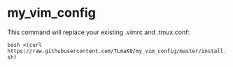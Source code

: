 # my_vim_config

This command will replace your existing .vimrc and .tmux.conf:

```bash <(curl https://raw.githubusercontent.com/TLmaK0/my_vim_config/master/install.sh)```
